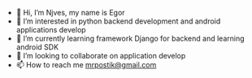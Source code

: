 - 👋 Hi, I’m Njves, my name is Egor
- 👀 I’m interested in python backend development and android applications develop
- 🌱 I’m currently learning framework Django for backend and learning android SDK
- 💞️ I’m looking to collaborate on application develop
- 📫 How to reach me mrpostik@gmail.com 

<!---
Njves/Njves is a ✨ special ✨ repository because its `README.md` (this file) appears on your GitHub profile.
You can click the Preview link to take a look at your changes.
--->
